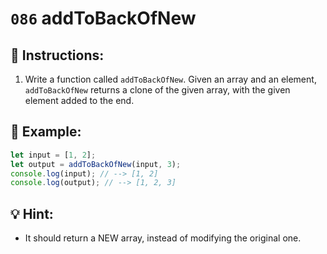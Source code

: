 # `086` addToBackOfNew

## 📝 Instructions: 

1. Write a function called `addToBackOfNew`. Given an array and an element, `addToBackOfNew` returns a clone of the given array, with the given element added to the end.

## 📎 Example:

```js
let input = [1, 2];
let output = addToBackOfNew(input, 3);
console.log(input); // --> [1, 2]
console.log(output); // --> [1, 2, 3]
```

## 💡 Hint:

+ It should return a NEW array, instead of modifying the original one.
